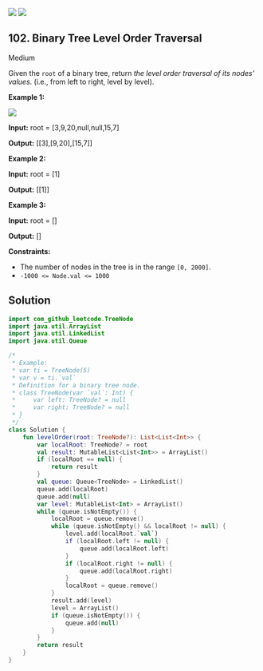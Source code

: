 [![](https://img.shields.io/github/stars/javadev/LeetCode-in-All?label=Stars&style=flat-square)](https://github.com/javadev/LeetCode-in-All)
[![](https://img.shields.io/github/forks/javadev/LeetCode-in-All?label=Fork%20me%20on%20GitHub%20&style=flat-square)](https://github.com/javadev/LeetCode-in-All/fork)

## 102\. Binary Tree Level Order Traversal

Medium

Given the `root` of a binary tree, return _the level order traversal of its nodes' values_. (i.e., from left to right, level by level).

**Example 1:**

![](https://assets.leetcode.com/uploads/2021/02/19/tree1.jpg)

**Input:** root = [3,9,20,null,null,15,7]

**Output:** [[3],[9,20],[15,7]]

**Example 2:**

**Input:** root = [1]

**Output:** [[1]]

**Example 3:**

**Input:** root = []

**Output:** []

**Constraints:**

*   The number of nodes in the tree is in the range `[0, 2000]`.
*   `-1000 <= Node.val <= 1000`

## Solution

```kotlin
import com_github_leetcode.TreeNode
import java.util.ArrayList
import java.util.LinkedList
import java.util.Queue

/*
 * Example:
 * var ti = TreeNode(5)
 * var v = ti.`val`
 * Definition for a binary tree node.
 * class TreeNode(var `val`: Int) {
 *     var left: TreeNode? = null
 *     var right: TreeNode? = null
 * }
 */
class Solution {
    fun levelOrder(root: TreeNode?): List<List<Int>> {
        var localRoot: TreeNode? = root
        val result: MutableList<List<Int>> = ArrayList()
        if (localRoot == null) {
            return result
        }
        val queue: Queue<TreeNode> = LinkedList()
        queue.add(localRoot)
        queue.add(null)
        var level: MutableList<Int> = ArrayList()
        while (queue.isNotEmpty()) {
            localRoot = queue.remove()
            while (queue.isNotEmpty() && localRoot != null) {
                level.add(localRoot.`val`)
                if (localRoot.left != null) {
                    queue.add(localRoot.left)
                }
                if (localRoot.right != null) {
                    queue.add(localRoot.right)
                }
                localRoot = queue.remove()
            }
            result.add(level)
            level = ArrayList()
            if (queue.isNotEmpty()) {
                queue.add(null)
            }
        }
        return result
    }
}
```